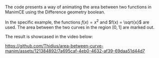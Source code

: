 The code presents a way of animating the area between two functions in ManimCE using the Difference geometry boolean.

In the specific example, the functions $f(x) = x^2$ and $f(x) = \sqrt{x}$ are used. The area between the two curves in the region $[0,1]$ are marked out.

The result is showcased in the video below:


https://github.com/Thidius/area-between-curve-manim/assets/121384892/7a695caf-4eb0-4632-af39-69daa51d44d7
